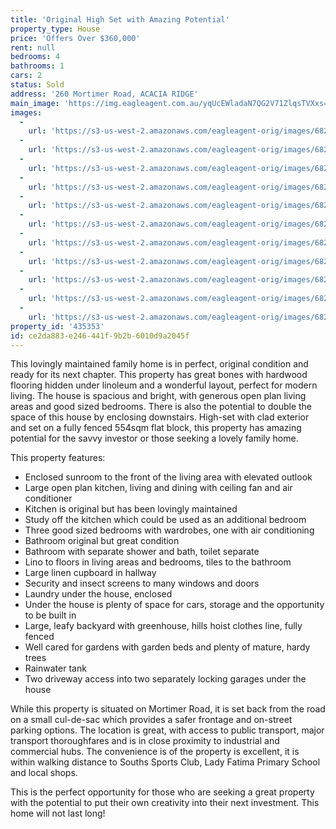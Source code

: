 ```yaml
---
title: 'Original High Set with Amazing Potential'
property_type: House
price: 'Offers Over $360,000'
rent: null
bedrooms: 4
bathrooms: 1
cars: 2
status: Sold
address: '260 Mortimer Road, ACACIA RIDGE'
main_image: 'https://img.eagleagent.com.au/yqUcEWladaN7QG2V71ZlqsTVXxs=/1280x854/smart/https://s3-us-west-2.amazonaws.com/eagleagent-orig/images/6823506/121763450-image-M.jpg'
images:
  -
    url: 'https://s3-us-west-2.amazonaws.com/eagleagent-orig/images/6823516/121763450-image-J.jpg'
  -
    url: 'https://s3-us-west-2.amazonaws.com/eagleagent-orig/images/6823515/121763450-image-I.jpg'
  -
    url: 'https://s3-us-west-2.amazonaws.com/eagleagent-orig/images/6823514/121763450-image-H.jpg'
  -
    url: 'https://s3-us-west-2.amazonaws.com/eagleagent-orig/images/6823513/121763450-image-G.jpg'
  -
    url: 'https://s3-us-west-2.amazonaws.com/eagleagent-orig/images/6823512/121763450-image-F.jpg'
  -
    url: 'https://s3-us-west-2.amazonaws.com/eagleagent-orig/images/6823511/121763450-image-E.jpg'
  -
    url: 'https://s3-us-west-2.amazonaws.com/eagleagent-orig/images/6823510/121763450-image-D.jpg'
  -
    url: 'https://s3-us-west-2.amazonaws.com/eagleagent-orig/images/6823509/121763450-image-C.jpg'
  -
    url: 'https://s3-us-west-2.amazonaws.com/eagleagent-orig/images/6823508/121763450-image-B.jpg'
  -
    url: 'https://s3-us-west-2.amazonaws.com/eagleagent-orig/images/6823507/121763450-image-A.jpg'
  -
    url: 'https://s3-us-west-2.amazonaws.com/eagleagent-orig/images/6823506/121763450-image-M.jpg'
property_id: '435353'
id: ce2da883-e246-441f-9b2b-6010d9a2045f
---
```

This lovingly maintained family home is in perfect, original condition and ready for its next chapter. This property has great bones with hardwood flooring hidden under linoleum and a wonderful layout, perfect for modern living. The house is spacious and bright, with generous open plan living areas and good sized bedrooms. There is also the potential to double the space of this house by enclosing downstairs. High-set with clad exterior and set on a fully fenced 554sqm flat block, this property has amazing potential for the savvy investor or those seeking a lovely family home.

This property features:

*  Enclosed sunroom to the front of the living area with elevated outlook
*  Large open plan kitchen, living and dining with ceiling fan and air conditioner
*  Kitchen is original but has been lovingly maintained
*  Study off the kitchen which could be used as an additional bedroom
*  Three good sized bedrooms with wardrobes, one with air conditioning
*  Bathroom original but great condition
*  Bathroom with separate shower and bath, toilet separate
*  Lino to floors in living areas and bedrooms, tiles to the bathroom
*  Large linen cupboard in hallway
*  Security and insect screens to many windows and doors
*  Laundry under the house, enclosed
*  Under the house is plenty of space for cars, storage and the opportunity to be built in
*  Large, leafy backyard with greenhouse, hills hoist clothes line, fully fenced
*  Well cared for gardens with garden beds and plenty of mature, hardy trees
*  Rainwater tank
*  Two driveway access into two separately locking garages under the house

While this property is situated on Mortimer Road, it is set back from the road on a small cul-de-sac which provides a safer frontage and on-street parking options. The location is great, with access to public transport, major transport thoroughfares and is in close proximity to industrial and commercial hubs. The convenience is of the property is excellent, it is within walking distance to Souths Sports Club, Lady Fatima Primary School and local shops.

This is the perfect opportunity for those who are seeking a great property with the potential to put their own creativity into their next investment. This home will not last long!